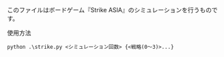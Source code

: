 このファイルはボードゲーム『Strike ASIA』のシミュレーションを行うものです。

使用方法
```
python .\strike.py <シミュレーション回数> {<戦略(0～3)>...}
```
